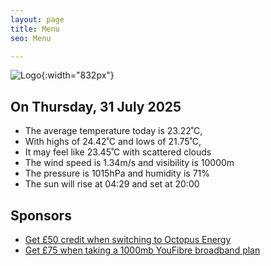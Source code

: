 ```yaml
---
layout: page
title: Menu
seo: Menu

---
```


![Logo](/images/logo.jpg){:width="832px"}

<!-- weather_marker starts -->
## On Thursday, 31 July 2025

- The average temperature today is 23.22˚C,
- With highs of 24.42˚C and lows of 21.75˚C,
- It may feel like 23.45˚C with scattered clouds
- The wind speed is 1.34m/s and visibility is 10000m
- The pressure is 1015hPa and humidity is 71%
- The sun will rise at 04:29 and set at 20:00

<!-- weather_marker ends -->

## Sponsors

- [Get £50 credit when switching to Octopus Energy](https://bit.ly/3oD1nnS)
- [Get £75 when taking a 1000mb YouFibre broadband plan](https://aklam.io/91zWhU?)
